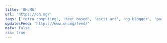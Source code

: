 ```yaml
---
title: 'OH.MG'
url: 'https://oh.mg/'
tags: ['retro computing', 'text based', 'ascii art', 'og blogger', 'parisien', 'sysop']
updatesFeed: 'https://www.oh.mg/feed/'
nsfw: false
rss: true
---
```

